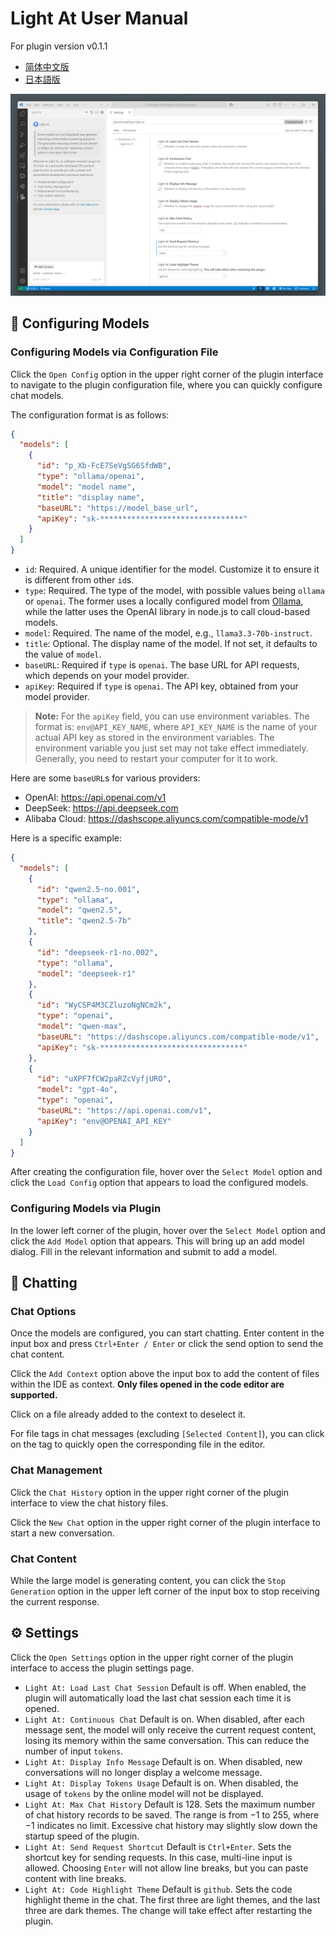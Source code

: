 # Light At User Manual

For plugin version v0.1.1

- [简体中文版](user-manual_zh-cn.md)
- [日本語版](user-manual_ja.md)

![](img/01.png)

## 📝 Configuring Models

### Configuring Models via Configuration File

Click the `Open Config` option in the upper right corner of the plugin interface to navigate to the plugin configuration file, where you can quickly configure chat models.

The configuration format is as follows:

```json
{
  "models": [
    {
      "id": "p_Xb-FcE7SeVgSG6SfdWB",
      "type": "ollama/openai",
      "model": "model name",
      "title": "display name",
      "baseURL": "https://model_base_url",
      "apiKey": "sk-********************************"
    }
  ]
}
```
- `id`: Required. A unique identifier for the model. Customize it to ensure it is different from other `id`s.
- `type`: Required. The type of the model, with possible values being `ollama` or `openai`. The former uses a locally configured model from [Ollama](https://github.com/ollama/ollama), while the latter uses the OpenAI library in node.js to call cloud-based models.
- `model`: Required. The name of the model, e.g., `llama3.3-70b-instruct`.
- `title`: Optional. The display name of the model. If not set, it defaults to the value of `model`.
- `baseURL`: Required if `type` is `openai`. The base URL for API requests, which depends on your model provider.
- `apiKey`: Required if `type` is `openai`. The API key, obtained from your model provider.

> **Note:** For the `apiKey` field, you can use environment variables. The format is: `env@API_KEY_NAME`, where `API_KEY_NAME` is the name of your actual API key as stored in the environment variables. The environment variable you just set may not take effect immediately. Generally, you need to restart your computer for it to work.

Here are some `baseURL`s for various providers:
- OpenAI: https://api.openai.com/v1
- DeepSeek: https://api.deepseek.com
- Alibaba Cloud: https://dashscope.aliyuncs.com/compatible-mode/v1

Here is a specific example:

```json
{
  "models": [
    {
      "id": "qwen2.5-no.001",
      "type": "ollama",
      "model": "qwen2.5",
      "title": "qwen2.5-7b"
    },
    {
      "id": "deepseek-r1-no.002",
      "type": "ollama",
      "model": "deepseek-r1"
    },
    {
      "id": "WyCSP4M3CZluzoNgNCm2k",
      "type": "openai",
      "model": "qwen-max",
      "baseURL": "https://dashscope.aliyuncs.com/compatible-mode/v1",
      "apiKey": "sk-********************************"
    },
    {
      "id": "uXPF7fCW2paRZcVyfjURO",
      "model": "gpt-4o",
      "type": "openai",
      "baseURL": "https://api.openai.com/v1",
      "apiKey": "env@OPENAI_API_KEY"
    }
  ]
}
```

After creating the configuration file, hover over the `Select Model` option and click the `Load Config` option that appears to load the configured models.

### Configuring Models via Plugin

In the lower left corner of the plugin, hover over the `Select Model` option and click the `Add Model` option that appears. This will bring up an add model dialog. Fill in the relevant information and submit to add a model.

## 💬 Chatting

### Chat Options

Once the models are configured, you can start chatting. Enter content in the input box and press `Ctrl+Enter / Enter` or click the send option to send the chat content.

Click the `Add Context` option above the input box to add the content of files within the IDE as context. **Only files opened in the code editor are supported.**

Click on a file already added to the context to deselect it.

For file tags in chat messages (excluding `[Selected Content]`), you can click on the tag to quickly open the corresponding file in the editor.

### Chat Management

Click the `Chat History` option in the upper right corner of the plugin interface to view the chat history files.

Click the `New Chat` option in the upper right corner of the plugin interface to start a new conversation.

### Chat Content

While the large model is generating content, you can click the `Stop Generation` option in the upper left corner of the input box to stop receiving the current response.

## ⚙️ Settings

Click the `Open Settings` option in the upper right corner of the plugin interface to access the plugin settings page.

- `Light At: Load Last Chat Session` Default is off. When enabled, the plugin will automatically load the last chat session each time it is opened.
- `Light At: Continuous Chat` Default is on. When disabled, after each message sent, the model will only receive the current request content, losing its memory within the same conversation. This can reduce the number of input `tokens`.
- `Light At: Display Info Message` Default is on. When disabled, new conversations will no longer display a welcome message.
- `Light At: Display Tokens Usage` Default is on. When disabled, the usage of `tokens` by the online model will not be displayed.
- `Light At: Max Chat History` Default is $128$. Sets the maximum number of chat history records to be saved. The range is from $-1$ to $255$, where $-1$ indicates no limit. Excessive chat history may slightly slow down the startup speed of the plugin.
- `Light At: Send Request Shortcut` Default is `Ctrl+Enter`. Sets the shortcut key for sending requests. In this case, multi-line input is allowed. Choosing `Enter` will not allow line breaks, but you can paste content with line breaks.
- `Light At: Code Highlight Theme` Default is `github`. Sets the code highlight theme in the chat. The first three are light themes, and the last three are dark themes. The change will take effect after restarting the plugin.
